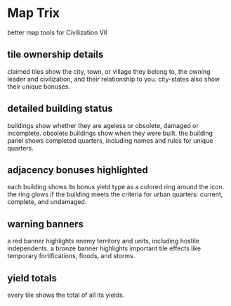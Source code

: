 # Map Trix
better map tools for Civilization VII

## tile ownership details
claimed tiles show the city, town, or village they belong to, the owning
leader and civilization, and their relationship to you.  city-states
also show their unique bonuses.

## detailed building status
buildings show whether they are ageless or obsolete, damaged or
incomplete.  obsolete buildings show when they were built.  the building
panel shows completed quarters, including names and rules for unique
quarters.

## adjacency bonuses highlighted
each building shows its bonus yield type as a colored ring around the
icon.  the ring glows if the building meets the criteria for urban
quarters: current, complete, and undamaged.

## warning banners
a red banner highlights enemy territory and units, including hostile
independents. a bronze banner highlights important tile effects like
temporary fortifications, floods, and storms.

## yield totals
every tile shows the total of all its yields.
